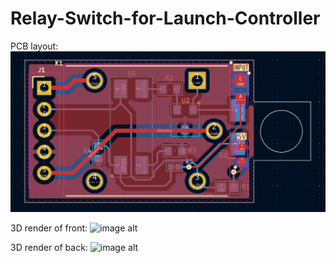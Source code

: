 # Relay-Switch-for-Launch-Controller
PCB layout:
![image alt](https://github.com/OWongit/Relay-Switch-for-Launch-Controller/blob/0c51aa82291a43e5eede5002634d683db482f166/RelaySwitchCompact-PCB%20layout.png)

3D render of front:
![image alt]()

3D render of back:
![image alt]()
